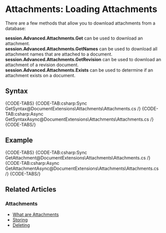 # Attachments: Loading Attachments

There are a few methods that allow you to download attachments from a database:   

**session.Advanced.Attachments.Get** can be used to download an attachment.   
**session.Advanced.Attachments.GetNames** can be used to download all attachment names that are attached to a document.   
**session.Advanced.Attachments.GetRevision** can be used to download an attachment of a revision document.   
**session.Advanced.Attachments.Exists** can be used to determine if an attachment exists on a document.   

## Syntax

{CODE-TABS}
{CODE-TAB:csharp:Sync GetSyntax@DocumentExtensions\Attachments\Attachments.cs /}
{CODE-TAB:csharp:Async GetSyntaxAsync@DocumentExtensions\Attachments\Attachments.cs /}
{CODE-TABS/}

## Example

{CODE-TABS}
{CODE-TAB:csharp:Sync GetAttachment@DocumentExtensions\Attachments\Attachments.cs /}
{CODE-TAB:csharp:Async GetAttachmentAsync@DocumentExtensions\Attachments\Attachments.cs /}
{CODE-TABS/}

## Related Articles

### Attachments

- [What are Attachments](../../document-extensions/attachments/what-are-attachments)
- [Storing](../../document-extensions/attachments/storing)
- [Deleting](../../document-extensions/attachments/deleting)
